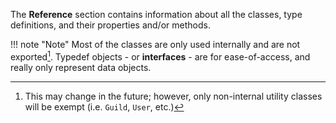 The **Reference** section contains information about all the classes, type definitions, and their properties and/or methods.<br>

!!! note "Note"
    Most of the classes are only used internally and are not exported[^1].
    Typedef objects - or **interfaces** - are for ease-of-access, and really only represent data objects.

[^1]: This may change in the future; however, only non-internal utility classes will be exempt (i.e. `Guild`, `User`, etc.)